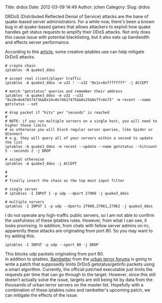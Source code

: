Title: drdos
Date: 2012-03-09 14:49
Author: jchen
Category:
Slug: drdos

DRDoS (Distributed Reflected Denial of Service) attacks are the bane of
quake-based server administrators. For a while now, there's been a known
bug in all quake-based games that allows attackers to exploit how quake
handles get status requests to amplify their DDoS attacks. Not only does
this cause issue with potential blacklisting, but it also eats up
bandwidth and effects server performance.

<!--more-->  
According to this [article][], some creative iptables use can help
mitigate DrDoS attacks.

    # create chain
    iptables -N quake3_ddos

    # accept real client/player traffic
    iptables -A quake3_ddos -m u32 ! --u32 "0x1c=0xffffffff" -j ACCEPT

    # match "getstatus" queries and remember their address
    iptables -A quake3_ddos -m u32 --u32 "0x20=0x67657473&&0x24=0x74617475&&0x25&0xff=0x73" -m recent --name getstatus --set

    # drop packet if "hits" per "seconds" is reached
    #
    # NOTE: if you run multiple servers on a single host, you will need to higher these limits
    # as otherwise you will block regular server queries, like Spider or QConnect
    # e.g. they will query all of your servers within a second to update the list
    iptables -A quake3_ddos -m recent --update --name getstatus --hitcount 5 --seconds 2 -j DROP

    # accept otherwise
    iptables -A quake3_ddos -j ACCEPT

    #
    #
    # finally insert the chain as the top most input filter

    # single server
    # iptables -I INPUT 1 -p udp --dport 27960 -j quake3_ddos

    # multiple servers
    iptables -I INPUT 1 -p udp --dports 27960,27961,27962 -j quake3_ddos

I do not operate any high-traffic public servers, so I am not able to
confirm the usefulness of these iptables rules. However, from what I can
see, it looks promising. In addition, from chats with fellow server
admins on irc, apparently these attacks are originating from port 80. So
you may want to try adding this:

    iptables -I INPUT -p udp --sport 80 -j DROP

This blocks udp packets originating from port 80.  
In addition to iptables, [Rambetter][] from the [urban terror forums][]
is going to write a patch that supposedly limits DrDoS getstatus/getinfo
packets using a smart algorithm. Currently, the official patched
executable just limits the requests per time that can go through to the
target. However, since this still doesn't actually solve the issue,
targets are still being hit by data from the thousands of urban terror
servers on the master list. Hopefully with a combination of these
iptables rules and rambetter's upcoming patch, we can mitigate the
effects of the issue.

  [article]: http://www.altfire.com/main/news/index.php?news_id=586
    "altfire"
  [Rambetter]: http://daffy.nerius.com/urtserver/
    "rambetter's urt server patches"
  [urban terror forums]: http://www.urbanterror.info/forums/topic/27825-drdos/page__view__findpost__p__325612
    "rambetter on urt forums"
